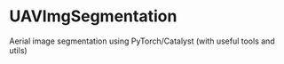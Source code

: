# UAVImgSegmentation
Aerial image segmentation using PyTorch/Catalyst (with useful tools and utils)
